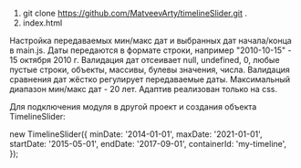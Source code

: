 1) git clone https://github.com/MatveevArty/timelineSlider.git .
2) index.html

Настройка передаваемых мин/макс дат и выбранных дат начала/конца в main.js.
Даты передаются в формате строки, например "2010-10-15" - 15 октября 2010 г.
Валидация дат отсеивает null, undefined, 0, любые пустые строки, объекты, массивы, булевы значения, числа.
Валидация сравнения дат жёстко регулирует передаваемые даты.
Максимальный диапазон мин/макс дат - 20 лет.
Адаптив реализован только на css.

Для подключения модуля в другой проект и создания объекта TimelineSlider:
<link rel="stylesheet" href="timeline-slider.css">
<script src="timeline-slider.js" type="module"></script>

new TimelineSlider({
    minDate: '2014-01-01',
    maxDate: '2021-01-01',
    startDate: '2015-05-01',
    endDate: '2017-09-01',
    containerId: 'my-timeline',
});

